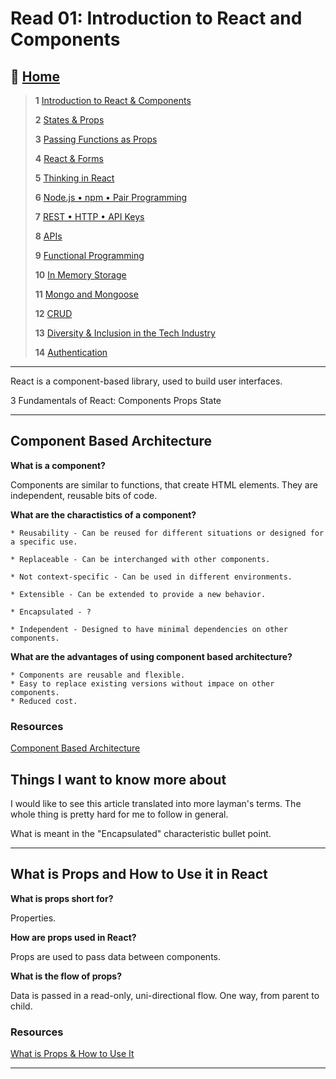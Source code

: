 # Read 01: Introduction to React and Components

## 🏡 [**Home**](https://mistidinzy.github.io/ReadingNotes/)

> **1** [Introduction to React & Components](/read01.md)
>
> **2** [States & Props](/read02.md)
>
> **3** [Passing Functions as Props](/read03.md)
>
> **4** [React & Forms](/read04.md)
>
> **5** [Thinking in React](/read05.md)
>
> **6** [Node.js • npm • Pair Programming](/read06.md)
>
> **7** [REST • HTTP • API Keys](/read07.md)
>
> **8** [APIs](/read08.md)
>
> **9** [Functional Programming](/read09.md)
>
> **10** [In Memory Storage](/read10.md)
>
> **11** [Mongo and Mongoose](/read11.md)
>
> **12** [CRUD](/read12.md)
>
> **13** [Diversity & Inclusion in the Tech Industry](/read13.md)
>
> **14** [Authentication](/read14.md)

_____

React is a component-based library, used to build user interfaces.

  3 Fundamentals of React:
    Components
    Props
    State

_____

## Component Based Architecture

**What is a component?**

  Components are similar to functions, that create HTML elements. They are independent, reusable bits of code.

**What are the charactistics of a component?**

    * Reusability - Can be reused for different situations or designed for a specific use.

    * Replaceable - Can be interchanged with other components.

    * Not context-specific - Can be used in different environments.

    * Extensible - Can be extended to provide a new behavior.

    * Encapsulated - ?

    * Independent - Designed to have minimal dependencies on other components.

**What are the advantages of using component based architecture?**

    * Components are reusable and flexible.
    * Easy to replace existing versions without impace on other components.
    * Reduced cost.

### Resources

[Component Based Architecture](https://www.tutorialspoint.com/software_architecture_design/component_based_architecture.htm)

## Things I want to know more about

  I would like to see this article translated into more layman's terms. The whole thing is pretty hard for me to follow in general.

  What is meant in the "Encapsulated" characteristic bullet point.

_____

## What is Props and How to Use it in React

**What is props short for?**

  Properties.

**How are props used in React?**

  Props are used to pass data between components.

**What is the flow of props?**

  Data is passed in a read-only, uni-directional flow. One way, from parent to child.

### Resources

[What is Props & How to Use It](https://itnext.io/what-is-props-and-how-to-use-it-in-react-da307f500da0)

_____
